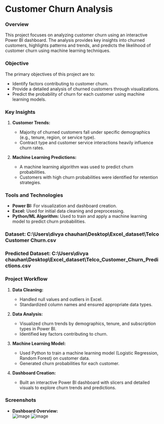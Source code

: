 # Customer Churn Analysis

### **Overview**  
This project focuses on analyzing customer churn using an interactive Power BI dashboard. The analysis provides key insights into churned customers, highlights patterns and trends, and predicts the likelihood of customer churn using machine learning techniques.

### **Objective**  
The primary objectives of this project are to:  
- Identify factors contributing to customer churn.  
- Provide a detailed analysis of churned customers through visualizations.  
- Predict the probability of churn for each customer using machine learning models.  

### **Key Insights**  
1. **Customer Trends:**  
   - Majority of churned customers fall under specific demographics (e.g., tenure, region, or service type).  
   - Contract type and customer service interactions heavily influence churn rates.  

2. **Machine Learning Predictions:**  
   - A machine learning algorithm was used to predict churn probabilities.  
   - Customers with high churn probabilities were identified for retention strategies.
   
### **Tools and Technologies**  
- **Power BI:** For visualization and dashboard creation.  
- **Excel:** Used for initial data cleaning and preprocessing.  
- **Python/ML Algorithm:** Used to train and apply a machine learning model to predict churn probabilities.  

### **Dataset:** C:\Users\divya chauhan\Desktop\Excel_dataset\Telco Customer Churn.csv
### **Predicted Dataset:** C:\Users\divya chauhan\Desktop\Excel_dataset\Telco_Customer_Churn_Predictions.csv

### **Project Workflow**  
1. **Data Cleaning:**  
   - Handled null values and outliers in Excel.  
   - Standardized column names and ensured appropriate data types.  

2. **Data Analysis:**  
   - Visualized churn trends by demographics, tenure, and subscription types in Power BI.  
   - Identified key factors contributing to churn.  

3. **Machine Learning Model:**  
   - Used Python to train a machine learning model (Logistic Regression, Random Forest) on customer data.  
   - Generated churn probabilities for each customer.  

4. **Dashboard Creation:**  
   - Built an interactive Power BI dashboard with slicers and detailed visuals to explore churn trends and predictions.  

### **Screenshots**  
- **Dashboard Overview:**  
 ![image](https://github.com/user-attachments/assets/e7fa87ea-9076-4c62-aa04-939e7d2e2c30)
![image](https://github.com/user-attachments/assets/c36777dd-9f45-49f1-9e7f-f3be6cf0f7f8)

